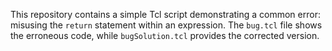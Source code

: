 This repository contains a simple Tcl script demonstrating a common error: misusing the `return` statement within an expression. The `bug.tcl` file shows the erroneous code, while `bugSolution.tcl` provides the corrected version.